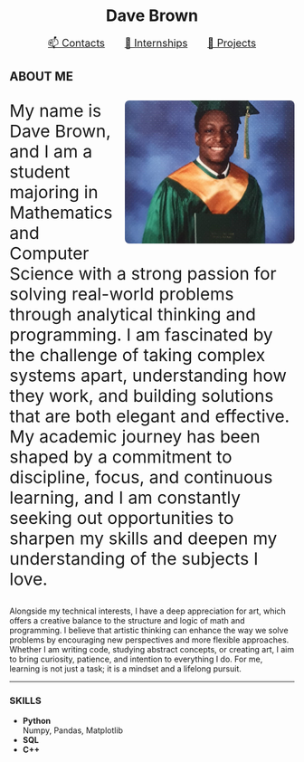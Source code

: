 <h1 align="center">Dave Brown</h1>

<p align="center" style="font-size: 18px;">
  <a href="https://whis101.github.io/contacts.html" style="margin: 0 15px;">📫 Contacts</a>
  <a href="https://whis101.github.io/internships.html" style="margin: 0 15px;">💼 Internships</a>
  <a href="https://whis101.github.io/projects.html" style="margin: 0 15px;">🧠 Projects</a>
</p>

## ABOUT ME

<p style="font-size: 30px;">
  <img src="DaveBrownPicture.jpg" alt="Dave Brown" style="float: right; margin-left: 20px; width: 300px; border-radius: 8px;" />
  My name is Dave Brown, and I am a student majoring in Mathematics and Computer Science with a strong passion for solving real-world problems through analytical thinking and programming. I am fascinated by the challenge of taking complex systems apart, understanding how they work, and building solutions that are both elegant and effective. My academic journey has been shaped by a commitment to discipline, focus, and continuous learning, and I am constantly seeking out opportunities to sharpen my skills and deepen my understanding of the subjects I love.

  Alongside my technical interests, I have a deep appreciation for art, which offers a creative balance to the structure and logic of math and programming. I believe that artistic thinking can enhance the way we solve problems by encouraging new perspectives and more flexible approaches. Whether I am writing code, studying abstract concepts, or creating art, I aim to bring curiosity, patience, and intention to everything I do. For me, learning is not just a task; it is a mindset and a lifelong pursuit.
</p>

---

### SKILLS

- **Python**  
  Numpy, Pandas, Matplotlib  
- **SQL**  
- **C++**
